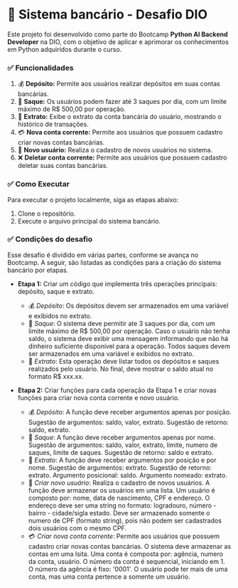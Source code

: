 # 🏦 Sistema bancário - Desafio DIO


Este projeto foi desenvolvido como parte do Bootcamp **Python AI Backend Developer** na DIO, com o objetivo de aplicar e aprimorar os conhecimentos em Python adquiridos durante o curso.


### ✅ Funcionalidades

1. 💰 **Depósito:** Permite aos usuários realizar depósitos em suas contas bancárias.
2. 💸 **Saque:** Os usuários podem fazer até 3 saques por dia, com um limite máximo de R$ 500,00 por operação.
3. 📜 **Extrato:** Exibe o extrato da conta bancária do usuário, mostrando o histórico de transações.
4. 💳 **Nova conta corrente:** Permite aos usuários que possuem cadastro criar novas contas bancárias.
5. 👤 **Novo usuário:** Realiza o cadastro de novos usuários no sistema.
6. ❌ **Deletar conta corrente:** Permite aos usuários que possuem cadastro deletar suas contas bancárias.


### ✅ Como Executar

Para executar o projeto localmente, siga as etapas abaixo:

1. Clone o repositório.
2. Execute o arquivo principal do sistema bancário.


### ✅ Condições do desafio

Esse desafio é dividido em várias partes, conforme se avança no Bootcamp. A seguir, são listadas as condições para a criação do sistema bancário por etapas.

-  **Etapa 1:** Criar um código que implementa três operações principais: depósito, saque e extrato. 

    - 💰 *Depósito*: Os depósitos devem ser armazenados em uma variável e exibidos no extrato.
    - 💸 *Saque*: O sistema deve permitir ate 3 saques por dia, com um limite máximo de R$ 500,00 por operação. Caso o usuário não tenha saldo, o sistema deve exibir uma mensagem informando que não há dinheiro suficiente disponível para a operação. Todos saques devem ser armazenados em uma variável e exibidos no extrato.
    - 📜 *Extrato*: Esta operação deve listar todos os depósitos e saques realizados pelo usuário. No final, deve mostrar o saldo atual no formato R$ xxx.xx. 

- **Etapa 2:** Criar funções para cada operação da Etapa 1 e criar novas funções para criar nova conta corrente e novo usuário.

    - 💰 *Depósito*: A função deve receber argumentos apenas por posição. Sugestão de argumentos: saldo, valor, extrato. Sugestão de retorno: saldo, extrato.
    - 💸 *Saque*: A função deve receber argumentos apenas por nome. Sugestão de argumentos: saldo, valor, extrato, limite, numero de saques, limite de saques. Sugestão de retorno: saldo e extrato. 
    - 📜 *Extrato*: A função deve receber argumentos por posição e por nome. Sugestão de argumentos: extrato. Sugestão de retorno: extrato. Argumento posicional: saldo. Argumento nomeado: extrato.
    - 👤 *Criar novo usuário*: Realiza o cadastro de novos usuários. A função deve armazenar os usuários em uma lista. Um usuário é composto por: nome, data de nascimento, CPF e endereço. O endereço deve ser uma string no formato: logradouro, número - bairro - cidade/sigla estado. Deve ser armazenado somente o numero de CPF (formato string), pois não podem ser cadastrados dois usuários com o mesmo CPF. 
    -  💳 *Criar nova conta corrente*: Permite aos usuários que possuem cadastro criar novas contas bancárias. O sistema deve armazenar as contas em uma lsita. Uma conta é composta por: agência, numero da conta, usuário. O número da conta é sequencial, iniciando em 1. O número da agência é fixo: '0001'. O usuário pode ter mais de uma conta, mas uma conta pertence a somente um usuário. 

